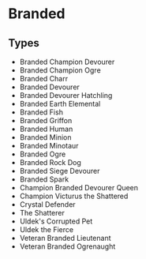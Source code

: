 # Branded
## Types
* Branded Champion Devourer
* Branded Champion Ogre
* Branded Charr
* Branded Devourer
* Branded Devourer Hatchling
* Branded Earth Elemental
* Branded Fish
* Branded Griffon
* Branded Human
* Branded Minion
* Branded Minotaur
* Branded Ogre
* Branded Rock Dog
* Branded Siege Devourer
* Branded Spark
* Champion Branded Devourer Queen
* Champion Victurus the Shattered
* Crystal Defender
* The Shatterer
* Uldek's Corrupted Pet
* Uldek the Fierce
* Veteran Branded Lieutenant
* Veteran Branded Ogrenaught

